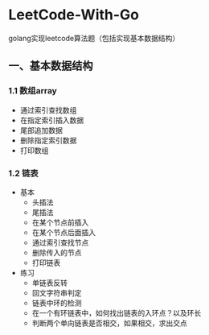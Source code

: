 # LeetCode-With-Go
golang实现leetcode算法题（包括实现基本数据结构）

## 一、基本数据结构
### 1.1 数组array
- 通过索引查找数组
- 在指定索引插入数据
- 尾部追加数据
- 删除指定索引数据
- 打印数组

### 1.2 链表
- 基本  
    - 头插法
	- 尾插法
	- 在某个节点前插入
	- 在某个节点后面插入
	- 通过索引查找节点
	- 删除传入的节点
	- 打印链表
- 练习  
	- 单链表反转
	- 回文字符串判定
	- 链表中环的检测
	- 在一个有环链表中，如何找出链表的入环点？以及环长
	- 判断两个单向链表是否相交，如果相交，求出交点
